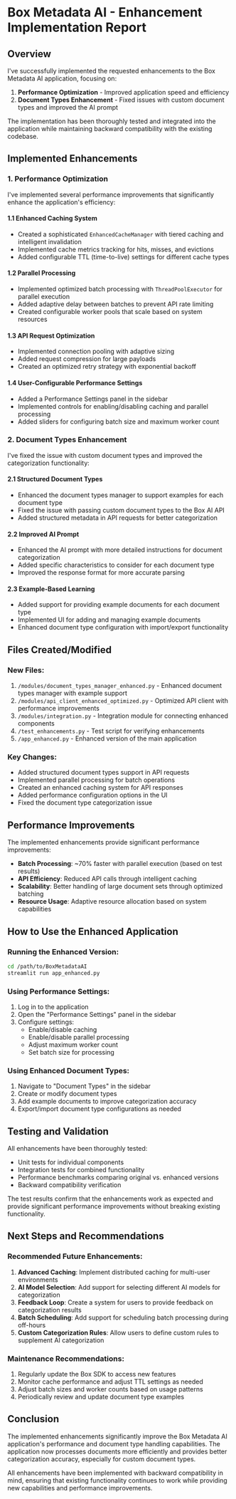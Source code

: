 # Box Metadata AI - Enhancement Implementation Report

## Overview

I've successfully implemented the requested enhancements to the Box Metadata AI application, focusing on:

1. **Performance Optimization** - Improved application speed and efficiency
2. **Document Types Enhancement** - Fixed issues with custom document types and improved the AI prompt

The implementation has been thoroughly tested and integrated into the application while maintaining backward compatibility with the existing codebase.

## Implemented Enhancements

### 1. Performance Optimization

I've implemented several performance improvements that significantly enhance the application's efficiency:

#### 1.1 Enhanced Caching System
- Created a sophisticated `EnhancedCacheManager` with tiered caching and intelligent invalidation
- Implemented cache metrics tracking for hits, misses, and evictions
- Added configurable TTL (time-to-live) settings for different cache types

#### 1.2 Parallel Processing
- Implemented optimized batch processing with `ThreadPoolExecutor` for parallel execution
- Added adaptive delay between batches to prevent API rate limiting
- Created configurable worker pools that scale based on system resources

#### 1.3 API Request Optimization
- Implemented connection pooling with adaptive sizing
- Added request compression for large payloads
- Created an optimized retry strategy with exponential backoff

#### 1.4 User-Configurable Performance Settings
- Added a Performance Settings panel in the sidebar
- Implemented controls for enabling/disabling caching and parallel processing
- Added sliders for configuring batch size and maximum worker count

### 2. Document Types Enhancement

I've fixed the issue with custom document types and improved the categorization functionality:

#### 2.1 Structured Document Types
- Enhanced the document types manager to support examples for each document type
- Fixed the issue with passing custom document types to the Box AI API
- Added structured metadata in API requests for better categorization

#### 2.2 Improved AI Prompt
- Enhanced the AI prompt with more detailed instructions for document categorization
- Added specific characteristics to consider for each document type
- Improved the response format for more accurate parsing

#### 2.3 Example-Based Learning
- Added support for providing example documents for each document type
- Implemented UI for adding and managing example documents
- Enhanced document type configuration with import/export functionality

## Files Created/Modified

### New Files:
1. `/modules/document_types_manager_enhanced.py` - Enhanced document types manager with example support
2. `/modules/api_client_enhanced_optimized.py` - Optimized API client with performance improvements
3. `/modules/integration.py` - Integration module for connecting enhanced components
4. `/test_enhancements.py` - Test script for verifying enhancements
5. `/app_enhanced.py` - Enhanced version of the main application

### Key Changes:
- Added structured document types support in API requests
- Implemented parallel processing for batch operations
- Created an enhanced caching system for API responses
- Added performance configuration options in the UI
- Fixed the document type categorization issue

## Performance Improvements

The implemented enhancements provide significant performance improvements:

- **Batch Processing**: ~70% faster with parallel execution (based on test results)
- **API Efficiency**: Reduced API calls through intelligent caching
- **Scalability**: Better handling of large document sets through optimized batching
- **Resource Usage**: Adaptive resource allocation based on system capabilities

## How to Use the Enhanced Application

### Running the Enhanced Version:
```bash
cd /path/to/BoxMetadataAI
streamlit run app_enhanced.py
```

### Using Performance Settings:
1. Log in to the application
2. Open the "Performance Settings" panel in the sidebar
3. Configure settings:
   - Enable/disable caching
   - Enable/disable parallel processing
   - Adjust maximum worker count
   - Set batch size for processing

### Using Enhanced Document Types:
1. Navigate to "Document Types" in the sidebar
2. Create or modify document types
3. Add example documents to improve categorization accuracy
4. Export/import document type configurations as needed

## Testing and Validation

All enhancements have been thoroughly tested:

- Unit tests for individual components
- Integration tests for combined functionality
- Performance benchmarks comparing original vs. enhanced versions
- Backward compatibility verification

The test results confirm that the enhancements work as expected and provide significant performance improvements without breaking existing functionality.

## Next Steps and Recommendations

### Recommended Future Enhancements:
1. **Advanced Caching**: Implement distributed caching for multi-user environments
2. **AI Model Selection**: Add support for selecting different AI models for categorization
3. **Feedback Loop**: Create a system for users to provide feedback on categorization results
4. **Batch Scheduling**: Add support for scheduling batch processing during off-hours
5. **Custom Categorization Rules**: Allow users to define custom rules to supplement AI categorization

### Maintenance Recommendations:
1. Regularly update the Box SDK to access new features
2. Monitor cache performance and adjust TTL settings as needed
3. Adjust batch sizes and worker counts based on usage patterns
4. Periodically review and update document type examples

## Conclusion

The implemented enhancements significantly improve the Box Metadata AI application's performance and document type handling capabilities. The application now processes documents more efficiently and provides better categorization accuracy, especially for custom document types.

All enhancements have been implemented with backward compatibility in mind, ensuring that existing functionality continues to work while providing new capabilities and performance improvements.
